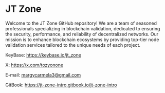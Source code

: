 # JT Zone
Welcome to the JT Zone GitHub repository! We are a team of seasoned professionals specializing in blockchain validation, dedicated to ensuring the security, performance, and reliability of decentralized networks. Our mission is to enhance blockchain ecosystems by providing top-tier node validation services tailored to the unique needs of each project.

KeyBase: https://keybase.io/jt_zone

X: https://x.com/tozyonone

E-mail: margycarmela3@gmail.com

GitBook: https://jt-zone-intro.gitbook.io/jt-zone-intro
